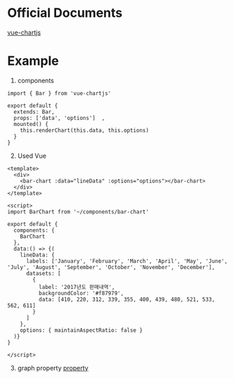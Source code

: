 # Official Documents
[vue-chartjs](https://github.com/apertureless/vue-chartjs)

# Example

1. components

```
import { Bar } from 'vue-chartjs'

export default {
  extends: Bar,
  props: ['data', 'options']  ,
  mounted() {
    this.renderChart(this.data, this.options)
  }
}
```

2. Used Vue

```
<template>
  <div>
    <bar-chart :data="lineData" :options="options"></bar-chart>
  </div>
</template>

<script>
import BarChart from '~/components/bar-chart'

export default {
  components: {
    BarChart
  },
  data:() => {(
    lineData: {
      labels: ['January', 'February', 'March', 'April', 'May', 'June', 'July', 'August', 'September', 'October', 'November', 'December'],
      datasets: [
        {
          label: '2017년도 판매내역',
          backgroundColor: '#f87979',
          data: [410, 220, 312, 339, 355, 400, 439, 480, 521, 533, 562, 611]
        }
      ]
    },
    options: { maintainAspectRatio: false }
  )}
}

</script>
```

3. graph property
[property](http://www.chartjs.org/docs/latest/)
